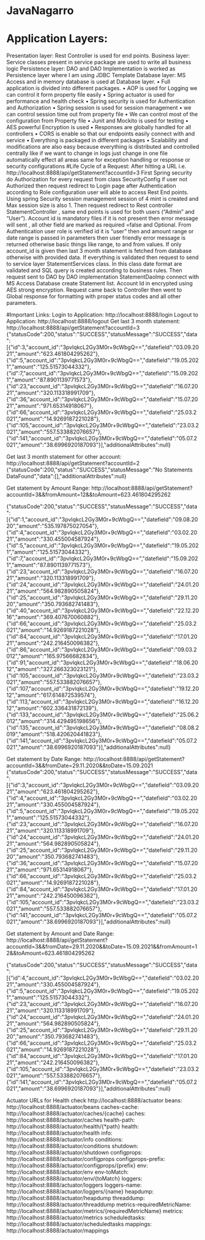 # JavaNagarro

# Application Layers:
Presentation layer: Rest Controller is used for end points.
Business layer: Service classes present in service package are used to write all business logic
Persistence layer: DAO and DAO Implementation is worked as Persistence layer where I am using JDBC Template
Database layer: MS Access and in memory database is used at Database layer.
•	Full application is divided into different packages.
•	AOP is used for Logging we can control it form property file easily
•	Spring actuator is used for performance and health check
•	Spring security is used for Authentication and Authorization
•	Spring session is used for session management
•	we can control session time out from property file
•	We can control most of the configuration from Property file
•	Junit and Mockito is used for testing 
•	AES powerful Encryption is used
•	Responses are globally handled for all controllers 
•	CORS is enable so that our endpoints easily connect with and service
•	Everything is packaged in different packages
•	Scalability and modifications are also easy because everything is distributed and controlled centrally like if we want to change in logs just change in one file automatically effect all areas same for exception handling or response or security configurations
#Life Cycle of a Request:
After hitting a URL i.e.  http://localhost:8888/api/getStatement?accountId=3
First Spring security do Authorization for every request from class SecurityConfig if user not Authorized then request redirect to Login page after Authentication according to Role configuration user will able to access Rest End points.
Using spring Security session management session of 4 mint is created and Max session size is also 1.
Then request redirect to Rest controller StatementController  , same end points is used for both users (“Admin” and “User”).
Account id is mandatory files if it is not present then error message will sent , all other field are marked as required =false and Optional.
From Authentication user role is verified id it is “user” then and amount range or date range is passed in parameters then user friendly error message is returned otherwise basic things like range, to and from values.
If only account_id is given then last 3 month statement is fetched from database otherwise with provided data.
If everything is validated then request to send to service layer StatementServices class. In this class date format are validated and SQL query is created according to business rules.
Then request sent to DAO by DAO implementation StatementDaoImp connect with MS Access Database create Statement list. Account Id in encrypted using AES strong encryption.
Request came back to Controller then went to Global response for formatting with proper status codes and all other parameters.

#Important Links:
Login to Application: http://localhost:8888/login
Logout to Application: http://localhost:8888/logout
Get last 3 month statement: http://localhost:8888/api/getStatement?accountId=3
{"statusCode":200,"status":"SUCCESS","statusMessage":"SUCCESS","data":[{"id":3,"account_id":"3pvlqkcL2Gy3M0r+9cWbgQ==","datefield":"03.09.2021","amount":"623.461804295262"},{"id":5,"account_id":"3pvlqkcL2Gy3M0r+9cWbgQ==","datefield":"19.05.2021","amount":"125.51573044332"},{"id":7,"account_id":"3pvlqkcL2Gy3M0r+9cWbgQ==","datefield":"15.09.2021","amount":"87.8901139771573"},{"id":23,"account_id":"3pvlqkcL2Gy3M0r+9cWbgQ==","datefield":"16.07.2021","amount":"320.113318991709"},{"id":36,"account_id":"3pvlqkcL2Gy3M0r+9cWbgQ==","datefield":"15.07.2021","amount":"971.65314918067"},{"id":66,"account_id":"3pvlqkcL2Gy3M0r+9cWbgQ==","datefield":"25.03.2021","amount":"14.9269187221028"},{"id":105,"account_id":"3pvlqkcL2Gy3M0r+9cWbgQ==","datefield":"23.03.2021","amount":"557.533882076657"},{"id":141,"account_id":"3pvlqkcL2Gy3M0r+9cWbgQ==","datefield":"05.07.2021","amount":"38.6996920187093"}],"additionalAttributes":null}

Get last 3 month statement for other account: http://localhost:8888/api/getStatement?accountId=2
{"statusCode":200,"status":"SUCCESS","statusMessage":"No Statements DataFound","data":[],"additionalAttributes":null}

Get statement by Amount Range: http://localhost:8888/api/getStatement?accountId=3&&fromAmount=12&&toAmount=623.461804295262

{"statusCode":200,"status":"SUCCESS","statusMessage":"SUCCESS","data":[{"id":1,"account_id":"3pvlqkcL2Gy3M0r+9cWbgQ==","datefield":"09.08.2020","amount":"535.197875027054"},{"id":4,"account_id":"3pvlqkcL2Gy3M0r+9cWbgQ==","datefield":"03.02.2021","amount":"330.455004587924"},{"id":5,"account_id":"3pvlqkcL2Gy3M0r+9cWbgQ==","datefield":"19.05.2021","amount":"125.51573044332"},{"id":7,"account_id":"3pvlqkcL2Gy3M0r+9cWbgQ==","datefield":"15.09.2021","amount":"87.8901139771573"},{"id":23,"account_id":"3pvlqkcL2Gy3M0r+9cWbgQ==","datefield":"16.07.2021","amount":"320.113318991709"},{"id":24,"account_id":"3pvlqkcL2Gy3M0r+9cWbgQ==","datefield":"24.01.2021","amount":"564.982890505824"},{"id":25,"account_id":"3pvlqkcL2Gy3M0r+9cWbgQ==","datefield":"29.11.2020","amount":"350.793682741483"},{"id":40,"account_id":"3pvlqkcL2Gy3M0r+9cWbgQ==","datefield":"22.12.2016","amount":"369.407670060882"},{"id":66,"account_id":"3pvlqkcL2Gy3M0r+9cWbgQ==","datefield":"25.03.2021","amount":"14.9269187221028"},{"id":84,"account_id":"3pvlqkcL2Gy3M0r+9cWbgQ==","datefield":"17.01.2021","amount":"242.216450096382"},{"id":86,"account_id":"3pvlqkcL2Gy3M0r+9cWbgQ==","datefield":"09.03.2012","amount":"165.97566682834"},{"id":91,"account_id":"3pvlqkcL2Gy3M0r+9cWbgQ==","datefield":"18.06.2012","amount":"327.266323023121"},{"id":105,"account_id":"3pvlqkcL2Gy3M0r+9cWbgQ==","datefield":"23.03.2021","amount":"557.533882076657"},{"id":107,"account_id":"3pvlqkcL2Gy3M0r+9cWbgQ==","datefield":"19.12.2012","amount":"617.614872539574"},{"id":113,"account_id":"3pvlqkcL2Gy3M0r+9cWbgQ==","datefield":"16.12.2012","amount":"602.336431872139"},{"id":133,"account_id":"3pvlqkcL2Gy3M0r+9cWbgQ==","datefield":"25.06.2012","amount":"314.429495198656"},{"id":135,"account_id":"3pvlqkcL2Gy3M0r+9cWbgQ==","datefield":"08.08.2019","amount":"518.420620441823"},{"id":141,"account_id":"3pvlqkcL2Gy3M0r+9cWbgQ==","datefield":"05.07.2021","amount":"38.6996920187093"}],"additionalAttributes":null}

Get statement by Date Range: http://localhost:8888/api/getStatement?accountId=3&&fromDate=29.11.2020&&toDate=15.09.2021
{"statusCode":200,"status":"SUCCESS","statusMessage":"SUCCESS","data":[{"id":3,"account_id":"3pvlqkcL2Gy3M0r+9cWbgQ==","datefield":"03.09.2021","amount":"623.461804295262"},{"id":4,"account_id":"3pvlqkcL2Gy3M0r+9cWbgQ==","datefield":"03.02.2021","amount":"330.455004587924"},{"id":5,"account_id":"3pvlqkcL2Gy3M0r+9cWbgQ==","datefield":"19.05.2021","amount":"125.51573044332"},{"id":23,"account_id":"3pvlqkcL2Gy3M0r+9cWbgQ==","datefield":"16.07.2021","amount":"320.113318991709"},{"id":24,"account_id":"3pvlqkcL2Gy3M0r+9cWbgQ==","datefield":"24.01.2021","amount":"564.982890505824"},{"id":25,"account_id":"3pvlqkcL2Gy3M0r+9cWbgQ==","datefield":"29.11.2020","amount":"350.793682741483"},{"id":36,"account_id":"3pvlqkcL2Gy3M0r+9cWbgQ==","datefield":"15.07.2021","amount":"971.65314918067"},{"id":66,"account_id":"3pvlqkcL2Gy3M0r+9cWbgQ==","datefield":"25.03.2021","amount":"14.9269187221028"},{"id":84,"account_id":"3pvlqkcL2Gy3M0r+9cWbgQ==","datefield":"17.01.2021","amount":"242.216450096382"},{"id":105,"account_id":"3pvlqkcL2Gy3M0r+9cWbgQ==","datefield":"23.03.2021","amount":"557.533882076657"},{"id":141,"account_id":"3pvlqkcL2Gy3M0r+9cWbgQ==","datefield":"05.07.2021","amount":"38.6996920187093"}],"additionalAttributes":null}

Get statement by Amount and Date Range: http://localhost:8888/api/getStatement?accountId=3&&fromDate=29.11.2020&&toDate=15.09.2021&&fromAmount=12&&toAmount=623.461804295262

{"statusCode":200,"status":"SUCCESS","statusMessage":"SUCCESS","data":[{"id":4,"account_id":"3pvlqkcL2Gy3M0r+9cWbgQ==","datefield":"03.02.2021","amount":"330.455004587924"},{"id":5,"account_id":"3pvlqkcL2Gy3M0r+9cWbgQ==","datefield":"19.05.2021","amount":"125.51573044332"},{"id":23,"account_id":"3pvlqkcL2Gy3M0r+9cWbgQ==","datefield":"16.07.2021","amount":"320.113318991709"},{"id":24,"account_id":"3pvlqkcL2Gy3M0r+9cWbgQ==","datefield":"24.01.2021","amount":"564.982890505824"},{"id":25,"account_id":"3pvlqkcL2Gy3M0r+9cWbgQ==","datefield":"29.11.2020","amount":"350.793682741483"},{"id":66,"account_id":"3pvlqkcL2Gy3M0r+9cWbgQ==","datefield":"25.03.2021","amount":"14.9269187221028"},{"id":84,"account_id":"3pvlqkcL2Gy3M0r+9cWbgQ==","datefield":"17.01.2021","amount":"242.216450096382"},{"id":105,"account_id":"3pvlqkcL2Gy3M0r+9cWbgQ==","datefield":"23.03.2021","amount":"557.533882076657"},{"id":141,"account_id":"3pvlqkcL2Gy3M0r+9cWbgQ==","datefield":"05.07.2021","amount":"38.6996920187093"}],"additionalAttributes":null}

Actuator URLs for Health check
http://localhost:8888/actuator
beans: http://localhost:8888/actuator/beans
caches-cache: http://localhost:8888/actuator/caches/{cache}
caches: http://localhost:8888/actuator/caches
health-path: http://localhost:8888/actuator/health/{*path}
health: http://localhost:8888/actuator/health
info: http://localhost:8888/actuator/info
conditions: http://localhost:8888/actuator/conditions
shutdown: http://localhost:8888/actuator/shutdown
configprops: http://localhost:8888/actuator/configprops
configprops-prefix: http://localhost:8888/actuator/configprops/{prefix}
env: http://localhost:8888/actuator/env
env-toMatch: http://localhost:8888/actuator/env/{toMatch}
loggers: http://localhost:8888/actuator/loggers
loggers-name: http://localhost:8888/actuator/loggers/{name}
heapdump: http://localhost:8888/actuator/heapdump
threaddump: http://localhost:8888/actuator/threaddump
metrics-requiredMetricName: http://localhost:8888/actuator/metrics/{requiredMetricName}
metrics: http://localhost:8888/actuator/metrics
scheduledtasks: http://localhost:8888/actuator/scheduledtasks
mappings: http://localhost:8888/actuator/mappings
















